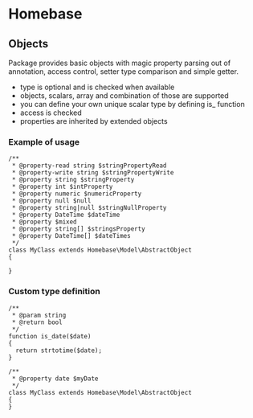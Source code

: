 # Homebase

## Objects

Package provides basic objects with magic property parsing out of annotation, access control, setter type comparison and simple getter.

- type is optional and is checked when available
- objects, scalars, array and combination of those are supported
- you can define your own unique scalar type by defining is_<your scalar type> function
- access is checked
- properties are inherited by extended objects

### Example of usage

```
/**
 * @property-read string $stringPropertyRead
 * @property-write string $stringPropertyWrite
 * @property string $stringProperty
 * @property int $intProperty
 * @property numeric $numericProperty
 * @property null $null
 * @property string|null $stringNullProperty
 * @property DateTime $dateTime
 * @property $mixed
 * @property string[] $stringsProperty
 * @property DateTime[] $dateTimes
 */
class MyClass extends Homebase\Model\AbstractObject
{

}
```

### Custom type definition

```
/**
 * @param string
 * @return bool
 */
function is_date($date)
{
  return strtotime($date);
}

/**
 * @property date $myDate
 */
class MyClass extends Homebase\Model\AbstractObject
{
}
```
